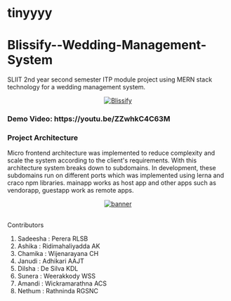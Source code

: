 # tinyyyy

# Blissify--Wedding-Management-System

SLIIT 2nd year second semester ITP module project using MERN stack technology for a wedding management system.

<p align="center">
<a href="https://ibb.co/q7HjVZs"><img src="https://i.ibb.co/5GQ4w78/Screenshot-2024-05-08-101902.png" alt="Blissify" border="0"></a>
</p>

<h3>Demo Video: https://youtu.be/ZZwhkC4C63M </h3>

<h3>Project Architecture</h3>

Micro frontend architecture was implemented to reduce complexity and scale the system according to the client's requirements. With this architecture system breaks down to subdomains. In development, these subdomains run on different ports which was implemented using lerna and craco npm libraries. mainapp works as host app and other apps such as vendorapp, guestapp work as remote apps.

<p align="center">
<a href="https://ibb.co/JdG5BDY"><img src="https://i.ibb.co/sPNym8T/banner.png" alt="banner" border="0"></a><br /><a target='_blank' href='https://imgbb.com/'></a><br /></p>

Contributors

1. Sadeesha : Perera RLSB
1. Ashika : Ridimahaliyadda AK
1. Chamika : Wijenarayana CH
1. Janudi : Adhikari AAJT
1. Dilsha : De Silva KDL
1. Sunera : Weerakkody WSS
1. Amandi : Wickramarathna ACS
1. Nethum : Rathninda RGSNC
